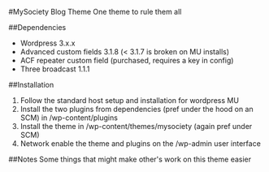 #MySociety Blog Theme
One theme to rule them all

##Dependencies
* Wordpress 3.x.x
* Advanced custom fields 3.1.8 (< 3.1.7 is broken on MU installs)
* ACF repeater custom field (purchased, requires a key in config)
* Three broadcast 1.1.1

##Installation
1. Follow the standard host setup and installation for wordpress MU
2. Install the two plugins from dependencies (pref under the hood on an SCM) in /wp-content/plugins
3. Install the theme in /wp-content/themes/mysociety (again pref under SCM)
4. Network enable the theme and plugins on the /wp-admin user interface

##Notes
Some things that might make other's work on this theme easier

